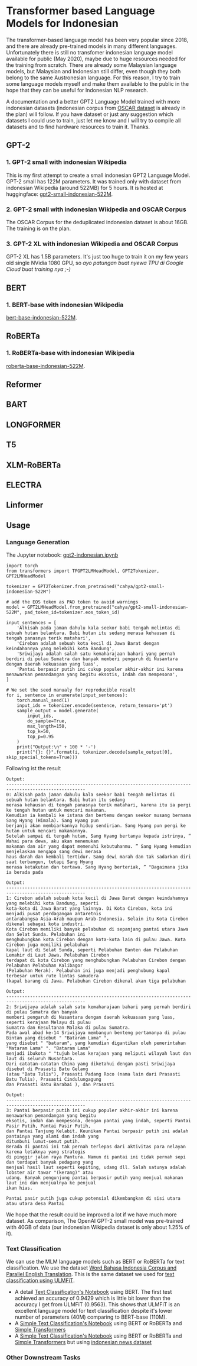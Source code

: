 # Transformer based Language Models for Indonesian

The transformer-based language model has been very popular since 2018, and there are already pre-trained models 
in many different languages. Unfortunately there is still no transfomer indonesian language model available for public 
(May 2020), maybe due to huge resources needed  for the training from scratch. There are already some Malaysian 
language models, but Malaysian and Indonesian still differ, even though they both belong to the same Austronesian 
language. For this reason, I try to train some language models myself and make them available to the public in 
the hope that they can be useful for Indonesian NLP research.

A documentation and a better GPT2 Language Model trained with more indonesian datasets (indonesian corpus from 
[OSCAR dataset](https://oscar-corpus.com/) is already in the plan) will follow. If you have dataset or just 
any suggestion which datasets I could use to train, just let me know and I will try to compile all datasets 
and to find hardware resources to train it. Thanks.

## GPT-2

### 1. GPT-2 small with indonesian Wikipedia
This is my first attempt to create a small indonesian GPT2 Language Model. GPT-2 small has 122M parameters. It was 
trained only with dataset from indonesian Wikipedia (around 522MB) for 5 hours. It is hosted at huggingface:
[gpt2-small-indonesian-522M](https://huggingface.co/cahya/gpt2-small-indonesian-522M).

### 2. GPT-2 small with indonesian Wikipedia and OSCAR Corpus
The OSCAR Corpus for the deduplicated indonesian dataset is about 16GB. The training is on the plan.

### 3. GPT-2 XL with indonesian Wikipedia and OSCAR Corpus
GPT-2 XL has 1.5B parameters. It's just too huge to train it on my few years old single NVidia 1080 GPU, so *ayo patungan 
buat nyewa TPU di Google Cloud buat training nya ;-)*

## BERT
### 1. BERT-base with indonesian Wikipedia
[bert-base-indonesian-522M](https://huggingface.co/cahya/bert-base-indonesian-522M).

## RoBERTa
### 1. RoBERTa-base with indonesian Wikipedia
[roberta-base-indonesian-522M](https://huggingface.co/cahya/roberta-base-indonesian-522M).

## Reformer

## BART

## LONGFORMER

## T5


## XLM-RoBERTa

## ELECTRA

## Linformer

## Usage

### Language Generation
The Jupyter notebook: [gpt2-indonesian.ipynb](https://github.com/cahya-wirawan/language-modeling/blob/master/Transformers/GPT2/gpt2-indonesian.ipynb)
```
import torch
from transformers import TFGPT2LMHeadModel, GPT2Tokenizer, GPT2LMHeadModel

tokenizer = GPT2Tokenizer.from_pretrained("cahya/gpt2-small-indonesian-522M")

# add the EOS token as PAD token to avoid warnings
model = GPT2LMHeadModel.from_pretrained("cahya/gpt2-small-indonesian-522M", pad_token_id=tokenizer.eos_token_id)

input_sentences = [
    'Alkisah pada jaman dahulu kala seekor babi tengah melintas di sebuah hutan belantara. Babi hutan itu sedang merasa kehausan di tengah panasnya terik matahari',
    'Cirebon adalah sebuah kota kecil di Jawa Barat dengan keindahannya yang melebihi kota Bandung',
    'Sriwijaya adalah salah satu kemaharajaan bahari yang pernah berdiri di pulau Sumatra dan banyak memberi pengaruh di Nusantara dengan daerah kekuasaan yang luas',
    'Pantai berpasir putih ini cukup populer akhir-akhir ini karena menawarkan pemandangan yang begitu eksotis, indah dan mempesona',  
]

# We set the seed manualy for reproducible result
for i, sentence in enumerate(input_sentences):
    torch.manual_seed(1)
    input_ids = tokenizer.encode(sentence, return_tensors='pt')
    sample_output = model.generate(
        input_ids,
        do_sample=True, 
        max_length=150, 
        top_k=50, 
        top_p=0.95
    )
    print("Output:\n" + 100 * '-')
    print("{}: {}".format(i, tokenizer.decode(sample_output[0], skip_special_tokens=True)))
```
Following ist the result

```
Output:
----------------------------------------------------------------------------------------------------
0: Alkisah pada jaman dahulu kala seekor babi tengah melintas di sebuah hutan belantara. Babi hutan itu sedang 
merasa kehausan di tengah panasnya terik matahari, karena itu ia pergi ke tengah hutan untuk mencari makanan. 
Kemudian ia kembali ke istana dan bertemu dengan seekor musang bernama Sang Hyang (Himala). Sang Hyang pun 
berjanji akan membiarkannya hidup sendirian. Sang Hyang pun pergi ke hutan untuk mencari makanannya. 
Setelah sampai di tengah hutan, Sang Hyang bertanya kepada istrinya, “ Wahai para dewa, aku akan menemukan 
makanan dan air yang dapat memenuhi kebutuhanmu. ” Sang Hyang kemudian menjelaskan mengapa sang dewi merasa 
haus darah dan kembali tertidur. Sang dewi marah dan tak sadarkan diri saat terbangun, tetapi Sang Hyang 
merasa ketakutan dan tertawa. Sang Hyang berteriak, ” "Bagaimana jika ia berada pada

Output:
----------------------------------------------------------------------------------------------------
1: Cirebon adalah sebuah kota kecil di Jawa Barat dengan keindahannya yang melebihi kota Bandung, seperti 
kota-kota di Jawa Barat yang lainnya. Di Kota Cirebon, kota ini menjadi pusat perdagangan antaretnis 
antarabangsa Asia-Arab maupun Arab-Indonesia. Selain itu Kota Cirebon dikenal sebagai kota industri.
Kota Cirebon memiliki banyak pelabuhan di sepanjang pantai utara Jawa dan Selat Sunda. Pelabuhan ini 
menghubungkan kota Cirebon dengan kota-kota lain di pulau Jawa. Kota Cirebon juga memiliki pelabuhan 
kapal laut di Selat Sunda, seperti Pelabuhan Banten dan Pelabuhan Lemahir di Laut Jawa. Pelabuhan Cirebon 
terdapat di kota Cirebon yang menghubungkan Pelabuhan Cirebon dengan Pelabuhan Pelabuhan Kalibagor 
(Pelabuhan Merak). Pelabuhan ini juga menjadi penghubung kapal terbesar untuk rute lintas samudera 
(kapal barang di Jawa. Pelabuhan Cirebon dikenal akan tiga pelabuhan

Output:
----------------------------------------------------------------------------------------------------
2: Sriwijaya adalah salah satu kemaharajaan bahari yang pernah berdiri di pulau Sumatra dan banyak 
memberi pengaruh di Nusantara dengan daerah kekuasaan yang luas, seperti kerajaan Melayu di pulau 
Sumatra dan Kesultanan Malaka di pulau Sumatra.
Pada awal abad ke-14 Sriwijaya membangun benteng pertamanya di pulau Bintan yang disebut " "Bataram Lama" ", 
yang disebut " "bataram", yang kemudian digantikan oleh pemerintahan "Mataram Lama" ". "Bataram Lama" 
menjadi ibukota " "tujuh belas kerajaan yang meliputi wilayah laut dan laut di seluruh Nusantara.
Dari catatan-catatan China yang diketahui dengan pasti Sriwijaya disebut di Prasasti Batu Gelang 
(atau "Batu Tulis"), Prasasti Padang Roco (nama lain dari Prasasti Batu Tulis), Prasasti Cindulungagung 
dan Prasasti Batu Barabai ), dan Prasasti

Output:
----------------------------------------------------------------------------------------------------
3: Pantai berpasir putih ini cukup populer akhir-akhir ini karena menawarkan pemandangan yang begitu 
eksotis, indah dan mempesona, dengan pantai yang indah, seperti Pantai Pasir Putih, Pantai Pasir Putih, 
dan Pantai Tanjung Kelabit. Keunikan Pantai berpasir putih ini adalah pantainya yang alami dan indah yang 
ditumbuhi lumut-semut putih.
Berada di pantai ini tak pernah terlepas dari aktivitas para nelayan karena letaknya yang strategis 
di pinggir jalan raya Pantura. Namun di pantai ini tidak pernah sepi dan terdapat banyak pedagang yang 
menjual hasil laut seperti kepiting, udang dll. Salah satunya adalah lobster air tawar "(kerang)" atau 
udang. Banyak pengunjung pantai berpasir putih yang menjual makanan laut ini dan menjualnya ke penjual 
ikan hias.

Pantai pasir putih juga cukup potensial dikembangkan di sisi utara atau utara desa Pantai

```
We hope that the result could be improved a lot if we have much more dataset. As comparison, The OpenAI 
GPT-2 small model was pre-trained with 40GB of data (our indonesian Wikipedia dataset is only about 1.25% 
of it).

### Text Classification
We can use the MLM language models such as BERT or RoBERTa for text classification. We use the dataset 
[Word Bahasa Indonesia Corpus and Parallel English Translation](https://github.com/cahya-wirawan/language-modeling/tree/master/data). 
This is the same dataset we used for [text classification using ULMFiT](https://github.com/cahya-wirawan/language-modeling/tree/master/indonesia).

- A detail [Text Classification's Notebook](https://github.com/cahya-wirawan/language-modeling/blob/master/Transformers/BERT/bert-indonesian-text-classification.ipynb)
using BERT. The first test achieved an accuracy of 0.9429 which is little bit lower than the accuracy I get from ULMFiT (0.9563). 
This shows that ULMFiT is an excellent language model for text classification despite it's lower number of parameters 
(40M) comparing to BERT-base (110M).
- A [Simple Text Classification's Notebook](https://github.com/cahya-wirawan/language-modeling/blob/master/Transformers/BERT/bert-indonesian-text-classification-simple.ipynb)
using BERT or RoBERTa and [Simple Transformers](https://simpletransformers.ai/)
- A [Simple Text Classification's Notebook](https://github.com/cahya-wirawan/language-modeling/blob/master/Transformers/BERT/bert-indonesian-text-classification-simple-news.ipynb)
using BERT or RoBERTa and [Simple Transformers](https://simpletransformers.ai/) but using [indonesian news dataset](https://github.com/andreaschandra/indonesian-news/) 
 
### Other Downstream Tasks
